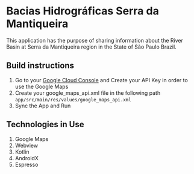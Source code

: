 # Bacias Hidrográficas Serra da Mantiqueira

This application has the purpose of sharing information about the River Basin at Serra da Mantiqueira region in the State of São Paulo
Brazil.

## Build instructions

1. Go to your [Google Cloud Console](https://console.cloud.google.com/) and Create your API Key in order to use the Google Maps
2. Create your google_maps_api.xml file in the following path `app/src/main/res/values/google_maps_api.xml`
3. Sync the App and Run

## Technologies in Use

1. Google Maps
2. Webview
3. Kotlin
4. AndroidX
5. Espresso

